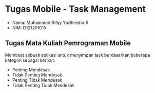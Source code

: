 # Tugas Mobile - Task Management

- Nama: Muhammad Rifqy Yudhiestra R.
- NIM: D121201015

## Tugas Mata Kuliah Pemrograman Mobile 
Membuat sebuah aplikasi untuk menyimpan task berdasarkan beberapa kategori sebagai berikut.
- Penting Mendesak
- Tidak Penting Mendesak
- Penting Tidak Mendesak
- Tidak Penting Tidak Mendesak
